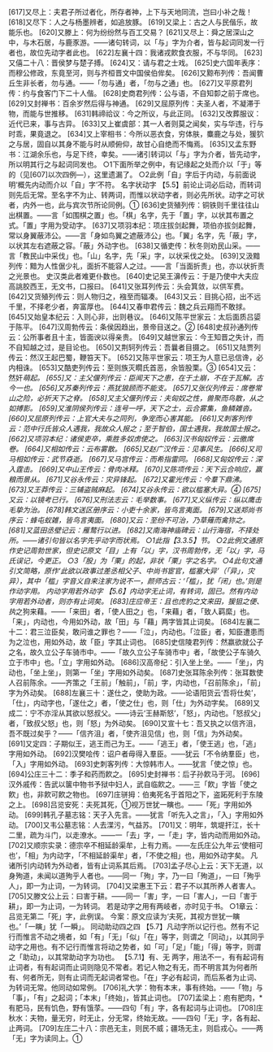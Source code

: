 <!-- { "loadSidebar": true } -->
[617]又尽上：夫君子所过者化，所存者神，上下与天地同流，岂曰小补之哉！
[618]又尽下：人之与杨墨辨者，如追放豚。
[619]又梁上：古之人与民偕乐，故能乐也。
[620]又滕上：何为纷纷然与百工交易？
[621]又尽上：舜之居深山之中，与木石居，与鹿豕游。——诸句转词，以「与」字为介者，皆与起词同发一行者也，故位先动字者此也。
[622]左襄十四：我诸戎飮食衣服，不与华同。
[623]又僖二十八：晋侯梦与楚子搏。
[624]又：请与君之士戏。
[625]史六国年表序：而穆公修政，东竟至河，则与齐桓晋文中国侯伯侔矣。
[626]又黥布列传：吾闻曹丘生非长者，勿与通。——「勿与通」者，「勿与之通」也。
[627]又平原君列传：约与食客门下二十人偕。
[628]史商君列传：公与语，不自知厀之前于席也。
[629]又封禅书：百余岁然后得与神通。
[629]又屈原列传：夫圣人者，不凝滞于物，而能与世推移。
[631]韩禘祫议：今之所议，与此正同。
[632]又改葬服议：近代已来，事与古异。
[633]又上崔虞部：其一人者则莫之闻矣，实与华违，行与时乖，果竟退之。
[634]又上宰相书：今所以恶衣食，穷体肤，麋鹿之与处，猨狖之与居，固自以其身不能与时从顺俯仰，故甘心自绝而不悔焉。
[635]又孟东野书：江湖余乐也，与足下终，幸矣。——诸引转词以「与」字为介者，皆先动字，所以明其行之与起词同发也。
○1下面所举之例中，有记缘起之处而介以「于」等的（见[607]以次四例—），这里遗漏了。
○2此例「自」字后于内动，与前面说明‘概先内动而介以「自」字’不符。
名字状动字
【5.5】前论止词必后动，而转词则先后无常。至名字不为止、转两词，而惟以状动字者，则必先所状。动字之可状者，内外一也，此与宾次节所论同例。①
[636]史货殖列传：铜铁则千里往往山出棋置。——言「如围棋之置」也。「棋」名字，先于「置」字，以状其布置之式。「置」字用为受动字。
[637]又项羽本纪：项庄拔剑起舞，项伯亦拔剑起舞，常以身翼蔽沛公。——言「身如鸟翼之遮蔽沛公」也。「翼」名字，先「蔽」字，以状其左右遮蔽之容。「蔽」外动字也。
[638]又循吏传：秋冬则劝民山采。——言「教民山中采伐」也。「山」名字，先「采」字，以状采伐之处。
[639]又汲黯列传：黯为人性倨少礼，面折不能容人之过。——言「当面折责」也，亦以状折责之光景也。
史汉类此者难更仆数也。
[640]史记吴王濞传云：于是乃使中大夫应高誂胶西王，无文书，口报曰。
[641]又张耳列传云：头会箕敛，以供军费。
[642]又货殖列传云：则人物归之，襁至而辐凑。
[643]又云：目挑心招，出不远千里，不择老少者，奔富厚也。
[644]又春申君传云：魏之兵云翔而不敢捄。
[645]又始皇本纪云：入则心非，出则巷议。
[646]又陈平世家云：太后面质吕媭于陈平。
[647]汉周勃传云：条侯因趋出，景帝目送之。②
[648]史叔孙通列传云：公所事者且十主，皆面谀以得亲贵。
[649]又越世家云：今王知晋之失计，而不自知越之过，是目论也。
[650]又荆轲列传云：吾曩者目摄之。
[651]又陆贾列传云：然汉王起巴蜀，鞭笞天下。
[652]又陈平世家云：项王为人意已忌信谗，必内相诛。
[653]又酷吏列传云：至则族灭瞯氏首恶，余皆股栗。③
[654]又云：然奸*萌起。
[655]又：主父偃列传云：臣闻天下之患，在于土崩，不在于瓦解。古今一也。
[656]又苏秦列传云：燕犹狼顾而不能支。
[657]又张仪列传云：席卷常山之险，必折天下之脊。
[658]又主父偃列传云：夫匈奴之性，兽聚而鸟散，从之如搏影。
[659]又淮阴侯列传云：连号一呼，天下之士，云合雾集，鱼鳞雑沓。
[660]又屈原列传云：上官大夫与之同列，争宠而心害其能。
[661]又刺客列传云：范中行氏皆众人遇我，我故众人报之；至于智伯，国士遇我，我故国士报之。
[662]又项羽本纪：诸侯吏卒，乘胜多奴虏使之。
[663]汉书匈奴传云：云徼席卷。
[664]又相如传云：云布雾散。
[665]又赵广汉传云：见事风生。
[666]又司马相如传云：武节猋逝。
[667]又马宫传云：而希指雷同。
[668]又匈奴传云：深入霆击。
[669]又中山王传云：骨肉冰释。
[670]又陈项传云：天下云合响应，赢粮而景从。
[671]又谷永传云：灾异锋起。
[672]又霍光传云：今羣下鼎沸。
[673]又王莽传云：三辅盗贼麻起。
[674]又谷永传云：欲以槛塞大异。④
[675]又云：以镜考已行。
[676]又刑法志云：毛举数事。
[677]又义纵传云：纵以鹰击毛挚为治。
[678]韩文送区册序云：小吏十余家，皆鸟言夷面。
[679]又送郑尚书序云：蜂屯蚁雑，皆鸟言夷面。
[680]又云：至纷不可治，乃草薙而禽狝之。
[681]又蓝田丞壁记云：雁鹜行以进。
[682]又南海神庙碑云：山行海宿，不择处所。——诸引句皆以名字先乎动字而状焉。
○1此指【3.3.5】节。
○2此例文通原作史记周勃世家，但史记原文「目」上有「以」字，汉书周勃传，无「以」字，马氏误记，今更正。
○3「股」为「栗」的起，非状「栗」字之名字。
○4此句文通引文简略，原作‘此欲以政事过差丞相父子、中尚书宦官，槛塞大异’（「异」，灾异），其中「槛」字音义自来注家为说不一，颜师古云：‘「槛」，犹「闭」也。’则是作动字用。
内动字用若外动字
【5.6】内动字无止词，有转词，固已。然有内动字用若外动者，则亦有止词矣。
[683]庄应帝王：且也虎豹之文来田，猨狙之便、执*之狗来藉。——「来田」者，「使人田之」也，「来藉」者，「致人羁縻」也。「来」，内动也，今用如外动，故「田」与「藉」两字皆其止词矣。
[684]左襄二十二：君三泣臣矣，敢问谁之罪也？——「泣」，内动也。「泣臣」者，知臣遭患而为之泣也，用如外动，故「臣」字其止词也。
[685]史信陵君列传：然嬴欲就公子之名，故久立公子车骑市中。——「故久立公子车骑市中」者，「故使公子车骑久立于市中」也。「立」字用如外动。
[686]汉高帝纪：引入坐上坐。——「坐」，内动也，「坐上坐」，则第一「坐」字用如外动矣。
[687]史张耳陈余列传：张耳数使人召前陈余。——齐策之「王前」「触前」，「前」字，内动也，「召前陈余」，「前」字为外动矣。
[688]左襄三十：遂仕之，使助为政。——论语阳货云‘吾将仕矣’，「仕」，内动字也，「遂仕之」者，「使之仕」也，则「仕」为外动字矣。
[689]又成二：宁不亦淫从其欲以怒叔父。——诗云‘王赫斯怒’，「怒」，内动也。「怒叔父」者，「致叔父怒」也，则「怒」为外动矣。
[690]又宣十七：吾又执之以信齐沮，吾不既过矣乎？——「信齐沮」者，「使齐沮见信」也，则「信」为外动矣。
[691]又定四：子期似王，逃王而己为王。——「逃王」者，「使王逃」也，「逃」字用如外动。
[692]汉樊哙传：诏户者毋得入羣臣。——犹云「不令纳羣臣」也，「入」字用如外动。
[693]史刺客列传：大惊韩市人。——犹言「使之惊」也。
[694]公庄三十二：季子和药而飮之。
[695]史封禅书：后子孙飮马于河。
[696]汉外戚传：告武以箧中物书予狱中妇人，武自临飮之。——三「飮」字皆「使之飮」也，非飮可飮之物也。
[697]庄骈拇：伯夷死名于首阳之下，盗跖死利于东陵之上。
[698]吕览安死：夫死其死，①视万世犹一瞚也。——「死」字用如外动。
[699]韩孔子墓志铭：天子入先言。——犹言「听先入之言」，「入」字用如外动。
[700]又韦公墓志铭：人去渫污，气益苏。
[701]又：明年，筑堤扞江，长十二里，疏为斗门，以走潦水。——一「去」字，一「走」字，皆内动而用如外动。
[702]又顺宗实录：德宗卒不相延龄渠牟，上有力焉。——左氏庄公九年云‘使相可也’，「相」为内动字，「不相延龄渠牟」者，「不使之相」也，用如外动字矣。
凡诸所引内动转为外动者，皆有止词系其后焉。
[703]孟子尽心上云：天下无道，以身殉道，未闻以道殉乎人者也。——同一「殉」字，乃一曰「殉道」，一曰「殉乎人」，即一为止词，一为转词。
[704]又梁惠王下云：君子不以其所养人者害人。
[705]又滕文公上云：曰害于耕。——同一「害」字，一曰「害人」，一曰「害于耕」，即一为止词，一为转词。
若是动字之用有两岐者，亦时见于书。
○1章云：吕览无第二「死」字，此例误。  今案：原文应读为‘夫死，其视方世犹一瞚也。’「一瞚」犹「一瞬」。
同动助动四之四
【5.7】凡动字所以记行也。然有不记行而惟言不动之境者，如「有」「无」「似」「在」等字，则谓之「同动」，以其同乎动字之用也。有不记行而惟言将动之势者，如「可」「足」「能」「得」等字，则谓之「助动」，以其常助动字为功也。
【5.7.1】有、无  两字，用法不一，有有起词有止词者，有有起词而止词则隐见不常者。若记人物之有无，而不明言其为何者所有、何者所无，则有止词而无起词者常也。「在」字必有起词，而后系者为止词、为转词无常。他同动如常例。
[706]礼大学：物有本末，事有终始。——「物」与「事」，「有」之起词；「本末」「终始」，皆其止词也。
[707]孟梁上：庖有肥肉，*有肥马，民有饥色，野有饿莩。——四句「有」字，各有起词与止词也。
[708]庄秋水：夫物，量无穷，时无止，分无常，终始无故。——四句「无」字，各有起、止两词。
[709]左庄二十八：宗邑无主，则民不威；疆场无主，则启戎心。——两「无」字为读同上。①
